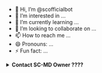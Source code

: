 - 👋 Hi, I’m @scofficialbot
- 👀 I’m interested in ...
- 🌱 I’m currently learning ...
- 💞️ I’m looking to collaborate on ...
- 📫 How to reach me ...
- 😄 Pronouns: ...
- ⚡ Fun fact: ...

<!---
scofficialbot/scofficialbot is a ✨ special ✨ repository because its `README.md` (this file) appears on your GitHub profile.
You can click the Preview link to take a look at your changes.
--->



















































<!-- Contact Owner -->
<b><details><summary>Contact SC-MD Owner ????</summary></b>

## ```Connect With Me```
<p align="center">
<a href="https://wa.me/94789200653"><img src="https://www.svgrepo.com/show/122874/whatsapp.svg" width="100"/>


